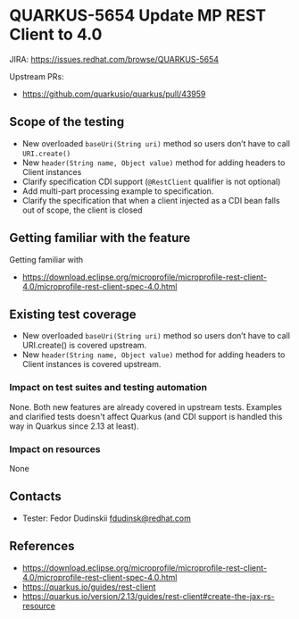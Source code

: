# QUARKUS-5654 Update MP REST Client to 4.0

JIRA: https://issues.redhat.com/browse/QUARKUS-5654

Upstream PRs:
- https://github.com/quarkusio/quarkus/pull/43959

## Scope of the testing
- New overloaded `baseUri(String uri)` method so users don’t have to call `URI.create()`
- New `header(String name, Object value)` method for adding headers to Client instances
- Clarify specification CDI support (`@RestClient` qualifier is not optional)
- Add multi-part processing example to specification.
- Clarify the specification that when a client injected as a CDI bean falls out of scope, the client is closed

## Getting familiar with the feature
Getting familiar with
- https://download.eclipse.org/microprofile/microprofile-rest-client-4.0/microprofile-rest-client-spec-4.0.html

## Existing test coverage
* New overloaded `baseUri(String uri)` method so users don’t have to call URI.create() is covered upstream.
* New `header(String name, Object value)` method for adding headers to Client instances is covered upstream.

### Impact on test suites and testing automation
None. Both new features are already covered in upstream tests. Examples and clarified tests doesn't affect Quarkus (and CDI support is handled this way in Quarkus since 2.13 at least).
 
### Impact on resources
None

## Contacts
* Tester: Fedor Dudinskii <fdudinsk@redhat.com>

## References
- https://download.eclipse.org/microprofile/microprofile-rest-client-4.0/microprofile-rest-client-spec-4.0.html
- https://quarkus.io/guides/rest-client
- https://quarkus.io/version/2.13/guides/rest-client#create-the-jax-rs-resource